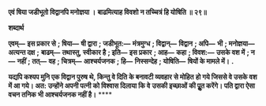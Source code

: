 **एवं षिया जडीभूतो विद्वानपि मनोज्ञया ।** **बाढमित्याह विवशो न तच्चित्रं हि योषिति ॥ २९॥** 

**शब्दार्थ** 

**एवम्—** **इस प्रकार से** **; षिया—** **षी द्वारा** **; जडीभूत:—** **मंत्रमुग्ध** **; विद्वान्—** **विद्वान** **; अपि—** **भी** **; मनोज्ञया—** **अत्यन्त दक्ष** **;** **बाढम्—** **तथास्तु, स्वीकार है** **; इति—** **इस प्रकार** **; आह—** **कहा** **; विवश:—** **उसके वश में** **; न—** **नहीं** **; तत्—** **वह** **; चित्रम्—** **आश्चर्यजनक** **; हि—** **निस्सन्देह** **; योषिति—** **षियों के मामले में।** **.** 

**यद्यपि कश्यप मुनि एक विद्वान पुरुष थे, किन्तु वे दिति के बनावटी व्यवहार से मोहित** **हो गये जिससे वे उसके वश में आ गये। अत: उन्होंने अपनी पत्नी को विश्वास दिलाया कि वे** **उसकी इच्छाओं की पूॢत करेंगे। पति द्वारा ऐसा वचन तनिक भी आश्चर्यजनक नहीं है।** **** 